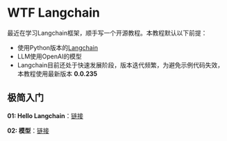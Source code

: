 # WTF Langchain

最近在学习Langchain框架，顺手写一个开源教程。本教程默认以下前提：
- 使用Python版本的[Langchain](https://github.com/hwchase17/langchain)
- LLM使用OpenAI的模型
- Langchain目前还处于快速发展阶段，版本迭代频繁，为避免示例代码失效，本教程使用最新版本 **0.0.235**
## 极简入门

**01: Hello Langchain**：[链接](https://github.com/sugarforever/wtf-langchain/tree/main/01_Hello_Langchain)

**02: 模型**：[链接](https://github.com/sugarforever/wtf-langchain/tree/main/02_Models)
